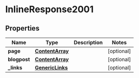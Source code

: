 # InlineResponse2001

## Properties
Name | Type | Description | Notes
------------ | ------------- | ------------- | -------------
**page** | [**ContentArray**](ContentArray.md) |  |  [optional]
**blogpost** | [**ContentArray**](ContentArray.md) |  |  [optional]
**_links** | [**GenericLinks**](GenericLinks.md) |  |  [optional]

